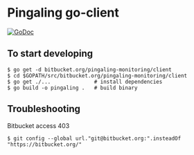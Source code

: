 # Pingaling go-client

[![GoDoc](https://godoc.org/bitbucket.org/pingaling-monitoring/client/pkg/pingaling?status.svg)](https://godoc.org/bitbucket.org/pingaling-monitoring/client/pkg/pingaling)

## To start developing

```shell
$ go get -d bitbucket.org/pingaling-monitoring/client
$ cd $GOPATH/src/bitbucket.org/pingaling-monitoring/client
$ go get ./...              # install dependencies
$ go build -o pingaling .   # build binary
```

## Troubleshooting

Bitbucket access 403

```shell
$ git config --global url."git@bitbucket.org:".insteadOf "https://bitbucket.org/"

```
